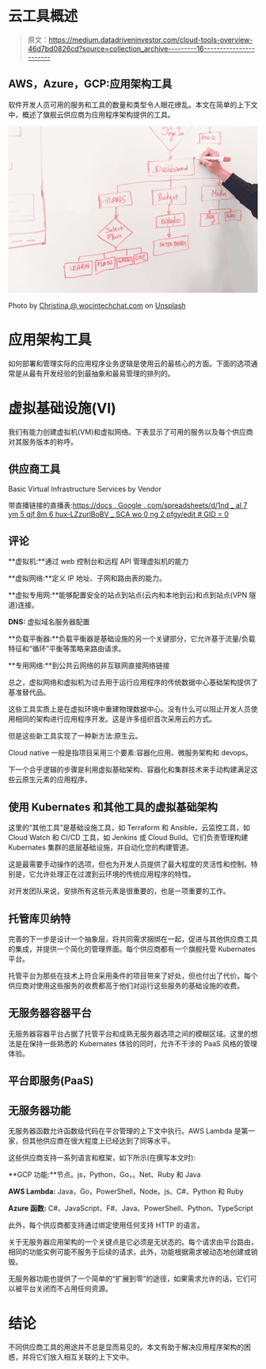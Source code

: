 # 云工具概述

> 原文：<https://medium.datadriveninvestor.com/cloud-tools-overview-46d7bd0826cd?source=collection_archive---------16----------------------->

## AWS，Azure，GCP:应用架构工具

软件开发人员可用的服务和工具的数量和类型令人眼花缭乱。本文在简单的上下文中，概述了旗舰云供应商为应用程序架构提供的工具。

![](img/231bec0cf92093b62e58d8033fd6d860.png)

Photo by [Christina @ wocintechchat.com](https://unsplash.com/@wocintechchat?utm_source=medium&utm_medium=referral) on [Unsplash](https://unsplash.com?utm_source=medium&utm_medium=referral)

# 应用架构工具

如何部署和管理实际的应用程序业务逻辑是使用云的最核心的方面。下面的选项通常是从最有开发经验的到最抽象和最易管理的排列的。

# 虚拟基础设施(VI)

我们有能力创建虚拟机(VM)和虚拟网络。下表显示了可用的服务以及每个供应商对其服务版本的称呼。

## 供应商工具

Basic Virtual Infrastructure Services by Vendor

带直播链接的直播表:[https://docs . Google . com/spreadsheets/d/1nd _ al 7 ym 5 qjf 8m 6 hux-LZzurlBoBV _ SCA wo 0 ng 2 pfgy/edit # GID = 0](https://docs.google.com/spreadsheets/d/1nd_AL7ym5QJF8m6HuX-LZzurlBoBV_ScaWO0Ng2PfGY/edit#gid=0)

## 评论

**虚拟机:**通过 web 控制台和远程 API 管理虚拟机的能力

**虚拟网络:**定义 IP 地址、子网和路由表的能力。

**虚拟专用网:**能够配置安全的站点到站点(云内和本地到云)和点到站点(VPN 隧道)连接。

**DNS:** 虚拟域名服务器配置

**负载平衡器:**负载平衡器是基础设施的另一个关键部分，它允许基于流量/负载特征和“循环”平衡等策略来路由请求。

**专用网络:**到公共云网络的非互联网直接网络链接

总之，虚拟网络和虚拟机为过去用于运行应用程序的传统数据中心基础架构提供了基准替代品。

这些工具实质上是在虚拟环境中重建物理数据中心。没有什么可以阻止开发人员使用相同的架构进行应用程序开发。这是许多组织首次采用云的方式。

但是这些新工具实现了一种新方法:原生云。

Cloud native 一般是指项目采用三个要素:容器化应用、微服务架构和 devops。

下一个合乎逻辑的步骤是利用虚拟基础架构、容器化和集群技术来手动构建满足这些云原生元素的应用程序。

## 使用 Kubernates 和其他工具的虚拟基础架构

这里的“其他工具”是基础设施工具，如 Terraform 和 Ansible，云监控工具，如 Cloud Watch 和 CI/CD 工具，如 Jenkins 或 Cloud Build。它们负责管理构建 Kubernates 集群的底层基础设施，并自动化您的构建管道。

这是最需要手动操作的选项，但也为开发人员提供了最大程度的灵活性和控制。特别是，它允许处理正在过渡到云环境的传统应用程序的特性。

对开发团队来说，安排所有这些元素是很重要的，也是一项重要的工作。

## 托管库贝纳特

完善的下一步是设计一个抽象层，将共同需求捆绑在一起，促进与其他供应商工具的集成，并提供一个简化的管理界面。每个供应商都有一个旗舰托管 Kubernates 平台。

托管平台为那些在技术上符合采用条件的项目带来了好处，但也付出了代价。每个供应商对使用这些服务的收费都高于他们对运行这些服务的基础设施的收费。

## 无服务器容器平台

无服务器容器平台占据了托管平台和成熟无服务器选项之间的模糊区域。这里的想法是在保持一些熟悉的 Kubernates 体验的同时，允许不干涉的 PaaS 风格的管理体验。

## 平台即服务(PaaS)

## 无服务器功能

无服务器函数允许函数级代码在平台管理的上下文中执行。AWS Lambda 是第一家，但其他供应商在很大程度上已经达到了同等水平。

这些供应商支持一系列语言和框架，如下所示(在撰写本文时):

**GCP 功能:**节点。js，Python，Go，。Net、Ruby 和 Java

**AWS Lambda:** Java，Go，PowerShell，Node。js、C#、Python 和 Ruby

**Azure 函数:** C#、JavaScript、F#、Java、PowerShell、Python、TypeScript

此外，每个供应商都支持通过绑定使用任何支持 HTTP 的语言。

关于无服务器应用架构的一个关键点是它必须是无状态的。每个请求由平台路由，相同的功能实例可能不服务于后续的请求，此外，功能根据需求被动态地创建或销毁。

无服务器功能也提供了一个简单的“扩展到零”的途径，如果需求允许的话，它们可以被平台关闭而不占用任何资源。

# 结论

不同供应商工具的用途并不总是显而易见的。本文有助于解决应用程序架构的困惑，并将它们放入相互关联的上下文中。